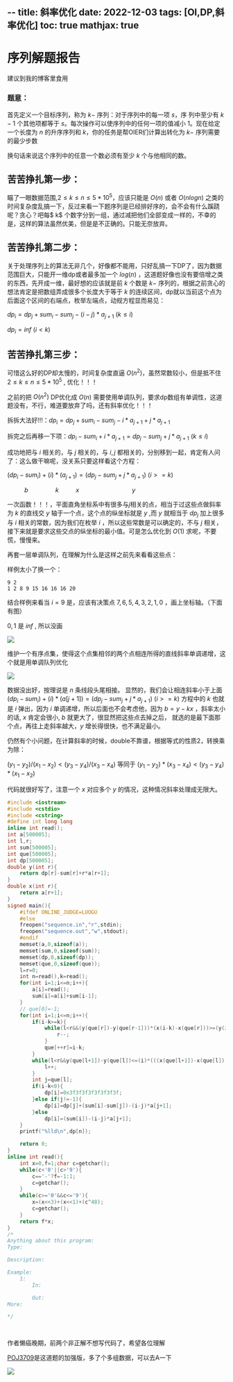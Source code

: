 --
title: 斜率优化
date: 2022-12-03
tags: [OI,DP,斜率优化]
toc: true
mathjax: true
---


# 序列解题报告

建议到我的博客里食用

### 题意：
首先定义一个目标序列，称为 $k-$ 序列：对于序列中的每一项 $s$，序
列中至少有 $k-1$ 个其他项都等于 $s$。每次操作可以使序列中的任何一项的值减小 $1$。现在给定一个长度为 $n$ 的升序序列和 $k$，你的任务是帮OIER们计算出转化为 $k-$ 序列需要的最少步数

换句话来说这个序列中的任意一个数必须有至少 $k$ 个与他相同的数。

## 苦苦挣扎第一步：

瞄了一眼数据范围,$2 \leq k \leq n \leq 5*10^5$，应该只能是 $O(n)$ 或者 $O(nlogn)$ 之类的时间复杂度乱搞一下，反过来看一下题序列是已经排好序的，会不会有什么蹊跷呢？贪心？吧每$ k$ 个数字分到一组，通过减把他们全部变成一样的，不幸的是，这样的算法虽然优美，但是是不正确的。只能无奈放弃。

## 苦苦挣扎第二步：
关于处理序列上的算法无非几个，好像都不能用，只好乱搞一下DP了，因为数据范围巨大，只能开一维dp或者最多加一个 $log(n)$ ，这道题好像也没有要倍增之类的东西，先开成一维，最好想的应该就是前 $k$ 个数是 $k-$ 序列的，根据之前贪心的想法肯定是把数组弄成很多个长度大于等于 $k$ 的连续区间，dp就以当前这个点为后面这个区间的右端点，枚举左端点，动规方程显而易见：

$dp_i=dp_j+sum_i-sum_j-(i-j)*a_{j+1}$ $(k \leq i)$

$dp_i=inf$ $(i<k)$

## 苦苦挣扎第三步：
可惜这么好的DP却太慢的，时间复杂度直逼 $O(n^2)$，虽然常数较小，但是抵不住 $2 \leq k \leq n \leq 5*10^5$ , 优化！！！

之前的把 $O(n^2)$ DP优化成 $O(n)$ 需要使用单调队列，要求dp数组有单调性，这道题没有，不行，难道要放弃了吗，还有斜率优化！！！

拆拆大法好!!!：$dp_i=dp_j+sum_i-sum_j-i*a_{j+1}+j*a_{j+1}$

拆完之后再移一下项：$dp_i-sum_i+i*a_{j+1}=dp_j-sum_j+j*a_{j+1}$ $(k \leq i)$

成功地把与 $i$ 相关的，与 $j$ 相关的，与 $i,j$ 都相关的，分别移到一起，肯定有人问了：这么做干嘛呢，没关系只要这样看这个方程：

$(dp_i-sum_i)+(i)*(a_{j+1})=(dp_j-sum_j+j*a_{j+1})$ $(i>=k)$

$~~~~~~~~~~b~~~~~~~~~~~~~~~~k~~~~~~~~~~x~~~~~~~~~~~~~~~~~~~~~~~~~~~~~~~y$

一次函数！！！，平面直角坐标系中有很多与$j$相关的点，相当于过这些点做斜率为 $k$ 的直线交 $y$ 轴于一个点，这个点的纵坐标就是 $y$ ,而 $y$ 就相当于 $dp_j$ 加上很多与 $i$ 相关的常数，因为我们在枚举 $i$ ，所以这些常数是可以确定的，不与 $j$ 相关，接下来就是要求这些交点的纵坐标的最小值。可是怎么优化到 $O(1)$ 求呢，不要慌，慢慢来。

再套一层单调队列，在理解为什么是这样之前先来看看这些点：

样例太小了换一个：
```
9 2
1 2 8 9 15 16 16 16 20
```

结合样例来看当 $i=9$ 是，应该有决策点 $7,6,5,4,3,2,1,0$ ，画上坐标轴。（下面有图）

$0,1$ 是 $inf$ , 所以没画

![](https://cdn.luogu.com.cn/upload/image_hosting/35xbg4jy.png)

维护一个有序点集，使得这个点集相邻的两个点相连所得的直线斜率单调递增，这个就是用单调队列优化

![](https://cdn.luogu.com.cn/upload/image_hosting/hxq5tonp.png)

数据没出好，按理说是 $n$ 条线段头尾相接。
显然的，我们会让相连斜率小于上面 $(dp_i-sum_i)+(i)*(a[j+1])=(dp_j-sum_j+j*a_{j+1})$ $(i>=k)$ 方程中的 $k$ 也就是 $i$ 弹出，因为 $i$ 单调递增，所以后面也不会考虑他，因为 $b=y-kx$ ，斜率太小的话, $x$ 肯定会很小, $b$ 就更大了，很显然把这些点去掉之后，
就选的是最下面那个点，再往上走斜率越大，$y$ 增长得很快，也不满足最小。

仍然有个小问题，在计算斜率的时候，double不靠谱，根据等式的性质2，转换乘为除：

$(y_1-y_2)/(x_1-x_2)<(y_3-y_4)/(x_3-x_4)$
等同于
$(y_1-y_2)*(x_3-x_4)<(y_3-y_4)*(x_1-x_2)$

代码就很好写了，注意一个 $x$ 对应多个 $y$ 的情况，这种情况斜率处理成无限大。

```cpp
#include <iostream>
#include <cstdio>
#include <cstring>
#define int long long
inline int read();
int a[500005];
int l,r;
int sum[500005];
int que[500005];
int dp[500005];
double y(int r){
    return dp[r]-sum[r]+r*a[r+1];
}
double x(int r){
    return a[r+1];
}
signed main(){
	#ifdef ONLINE_JUDGE=LUOGU
	#else
	freopen("sequence.in","r",stdin);
	freopen("sequence.out","w",stdout);
	#endif
    memset(a,0,sizeof(a));
    memset(sum,0,sizeof(sum));
    memset(dp,0,sizeof(dp));
    memset(que,0,sizeof(que));
    l=r=0;
    int n=read(),k=read();
    for(int i=1;i<=n;i++){
        a[i]=read();
        sum[i]=a[i]+sum[i-1];
    }
    // que[0]=-1;  
    for(int i=1;i<=n;i++){
        if(i-k>=k){
            while(l<r&&(y(que[r])-y(que[r-1]))*(x(i-k)-x(que[r]))>=(y(i-k)-y(que[r]))*(x(que[r])-x(que[r-1]))){
                r--;
            }
            que[++r]=i-k;
        }
        while(l<r&&y(que[l+1])-y(que[l])<=(i)*(((x(que[l+1])-x(que[l]))))){
            l++;
        }
        int j=que[l];
        if(i-k<0){
            dp[i]=0x3f3f3f3f3f3f3f3f;
        }else if(j!=-1){
            dp[i]=dp[j]+(sum[i]-sum[j])-(i-j)*a[j+1];
        }else
            dp[i]=(sum[i])-(i-j)*a[j+1];
    }
    printf("%lld\n",dp[n]);

	return 0;
}
inline int read(){
	int x=0,f=1;char c=getchar();
	while(c<'0'||c>'9'){
		c=='-'?f=-1:1;
		c=getchar();
	}
	while(c>='0'&&c<='9'){
		x=(x<<3)+(x<<1)+(c^48);
		c=getchar();
	}
	return f*x;
}
/*
Anything about this program:
Type:

Description:

Example:
	1:
		In:

		Out:
More:

*/




```

作者懒癌晚期，前两个非正解不想写代码了，希望各位理解

[POJ3709](https://vjudge.net/problem/POJ-3709)是这道题的加强版，多了个多组数据，可以去A一下

![](https://cdn.luogu.com.cn/upload/image_hosting/e4wfvahj.png)
